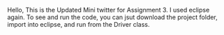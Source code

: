 Hello, This is the Updated Mini twitter for Assignment 3. I used eclipse again. To see and run the code, you can jsut download the project folder, import into eclipse, and run from the Driver class.
